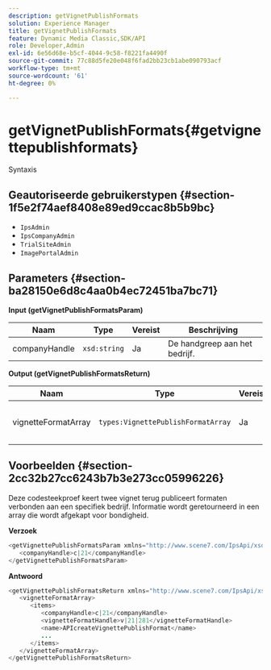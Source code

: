 ```yaml
---
description: getVignetPublishFormats
solution: Experience Manager
title: getVignetPublishFormats
feature: Dynamic Media Classic,SDK/API
role: Developer,Admin
exl-id: 6e56d68e-b5cf-4044-9c58-f8221fa4490f
source-git-commit: 77c88d5fe20e048f6fad2bb23cb1abe090793acf
workflow-type: tm+mt
source-wordcount: '61'
ht-degree: 0%

---
```


# getVignetPublishFormats{#getvignettepublishformats}

Syntaxis

## Geautoriseerde gebruikerstypen {#section-1f5e2f74aef8408e89ed9ccac8b5b9bc}

* `IpsAdmin`
* `IpsCompanyAdmin`
* `TrialSiteAdmin`
* `ImagePortalAdmin`

## Parameters {#section-ba28150e6d8c4aa0b4ec72451ba7bc71}

**Input (getVignetPublishFormatsParam)**

| Naam | Type | Vereist | Beschrijving |
|---|---|---|---|
| companyHandle | `xsd:string` | Ja | De handgreep aan het bedrijf. |

**Output (getVignetPublishFormatsReturn)**

| Naam | Type | Vereist | Beschrijving |
|---|---|---|---|
| vignetteFormatArray | `types:VignettePublishFormatArray` | Ja | Array met publicatie-indelingen voor vignet. |

## Voorbeelden {#section-2cc32b27cc6243b7b3e273cc05996226}

Deze codesteekproef keert twee vignet terug publiceert formaten verbonden aan een specifiek bedrijf. Informatie wordt geretourneerd in een array die wordt afgekapt voor bondigheid.

**Verzoek**

```java
<getVignettePublishFormatsParam xmlns="http://www.scene7.com/IpsApi/xsd/2008-01-15">
   <companyHandle>c|21</companyHandle>
</getVignettePublishFormatsParam>
```

**Antwoord**

```java
<getVignettePublishFormatsReturn xmlns="http://www.scene7.com/IpsApi/xsd/2008-01-15">
   <vignetteFormatArray>
      <items>
         <companyHandle>c|21</companyHandle>
         <vignetteFormatHandle>v|21|281</vignetteFormatHandle>
         <name>APIcreateVignettePublishFormat</name>
         ...
      </items>
   </vignetteFormatArray>
</getVignettePublishFormatsReturn>
```
